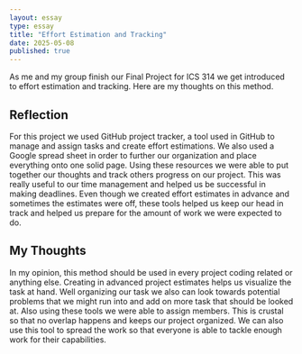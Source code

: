 ```yaml
---
layout: essay
type: essay
title: "Effort Estimation and Tracking"
date: 2025-05-08
published: true
---
```


As me and my group finish our Final Project for ICS 314 we get introduced to effort estimation and tracking. Here are my thoughts on this method. 

## Reflection

For this project we used GitHub project tracker, a tool used in GitHub to manage and assign tasks and create effort estimations. We also used a Google spread sheet in order to further our organization and place everything onto one solid page. Using these resources we were able to put together our thoughts and track others progress on our project. This was really useful to our time management and helped us be successful in making deadlines. Even though we created effort estimates in advance and sometimes the estimates were off, these tools helped us keep our head in track and helped us prepare for the amount of work we were expected to do.

## My Thoughts

In my opinion, this method should be used in every project coding related or anything else. Creating in advanced project estimates helps us visualize the task at hand. Well organizing our task we also can look towards potential problems that we might run into and add on more task that should be looked at. Also using these tools we were able to assign members. This is crustal so that no overlap happens and keeps our project organized. We can also use this tool to spread the work so that everyone is able to tackle enough work for their capabilities. 


